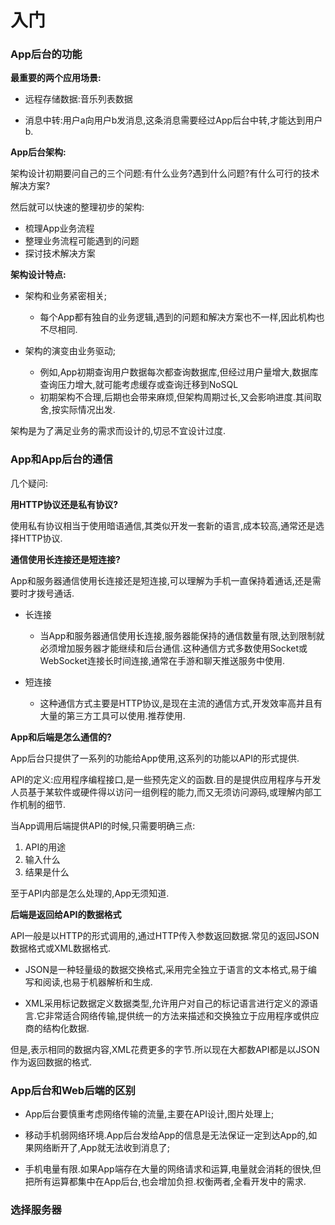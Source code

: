 # 入门

### **App后台的功能**

**最重要的两个应用场景:**

* 远程存储数据:音乐列表数据

* 消息中转:用户a向用户b发消息,这条消息需要经过App后台中转,才能达到用户b.


**App后台架构:**

架构设计初期要问自己的三个问题:有什么业务?遇到什么问题?有什么可行的技术解决方案?

然后就可以快速的整理初步的架构:

* 梳理App业务流程
* 整理业务流程可能遇到的问题
* 探讨技术解决方案

**架构设计特点:**

* 架构和业务紧密相关;

  * 每个App都有独自的业务逻辑,遇到的问题和解决方案也不一样,因此机构也不尽相同.

* 架构的演变由业务驱动;

  * 例如,App初期查询用户数据每次都查询数据库,但经过用户量增大,数据库查询压力增大,就可能考虑缓存或查询迁移到NoSQL
  * 初期架构不合理,后期也会带来麻烦,但架构周期过长,又会影响进度.其间取舍,按实际情况出发.


架构是为了满足业务的需求而设计的,切忌不宜设计过度.

### **App和App后台的通信**

几个疑问:

**用HTTP协议还是私有协议?**

使用私有协议相当于使用暗语通信,其类似开发一套新的语言,成本较高,通常还是选择HTTP协议.

**通信使用长连接还是短连接?**

App和服务器通信使用长连接还是短连接,可以理解为手机一直保持着通话,还是需要时才拨号通话.

* 长连接
  * 当App和服务器通信使用长连接,服务器能保持的通信数量有限,达到限制就必须增加服务器才能继续和后台通信.这种通信方式多数使用Socket或WebSocket连接长时间连接,通常在手游和聊天推送服务中使用.


* 短连接
  * 这种通信方式主要是HTTP协议,是现在主流的通信方式,开发效率高并且有大量的第三方工具可以使用.推荐使用.


**App和后端是怎么通信的?**

App后台只提供了一系列的功能给App使用,这系列的功能以API的形式提供.

API的定义:应用程序编程接口,是一些预先定义的函数.目的是提供应用程序与开发人员基于某软件或硬件得以访问一组例程的能力,而又无须访问源码,或理解内部工作机制的细节.

当App调用后端提供API的时候,只需要明确三点:

1. API的用途
2. 输入什么
3. 结果是什么

至于API内部是怎么处理的,App无须知道.

**后端是返回给API的数据格式**

API一般是以HTTP的形式调用的,通过HTTP传入参数返回数据.常见的返回JSON数据格式或XML数据格式.

* JSON是一种轻量级的数据交换格式,采用完全独立于语言的文本格式,易于编写和阅读,也易于机器解析和生成.

* XML采用标记数据定义数据类型,允许用户对自己的标记语言进行定义的源语言.它非常适合网络传输,提供统一的方法来描述和交换独立于应用程序或供应商的结构化数据.


但是,表示相同的数据内容,XML花费更多的字节.所以现在大都数API都是以JSON作为返回数据的格式.

### App后台和Web后端的区别

* App后台要慎重考虑网络传输的流量,主要在API设计,图片处理上;

* 移动手机弱网络环境.App后台发给App的信息是无法保证一定到达App的,如果网络断开了,App就无法收到消息了;

* 手机电量有限.如果App端存在大量的网络请求和运算,电量就会消耗的很快,但把所有运算都集中在App后台,也会增加负担.权衡两者,全看开发中的需求.

### 选择服务器



